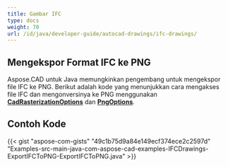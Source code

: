 ```yaml
---
title: Gambar IFC
type: docs
weight: 70
url: /id/java/developer-guide/autocad-drawings/ifc-drawings/
---
```


## **Mengekspor Format IFC ke PNG**

Aspose.CAD untuk Java memungkinkan pengembang untuk mengekspor file IFC ke PNG. Berikut adalah kode yang menunjukkan cara mengakses file IFC dan mengonversinya ke PNG menggunakan [**CadRasterizationOptions**](https://reference.aspose.com/cad/java/com.aspose.cad.imageoptions/CadRasterizationOptions) dan [**PngOptions**](https://reference.aspose.com/cad/java/com.aspose.cad.imageoptions/PngOptions).

## Contoh Kode

{{< gist "aspose-com-gists" "49c1b75d9a84e149ecf374ece2c2597d" "Examples-src-main-java-com-aspose-cad-examples-IFCDrawings-ExportIFCToPNG-ExportIFCToPNG.java" >}}
